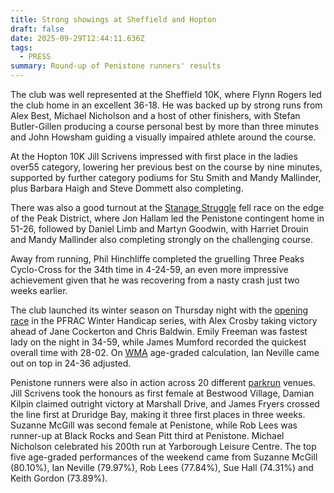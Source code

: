 ```yaml
---
title: Strong showings at Sheffield and Hopton
draft: false
date: 2025-09-29T12:44:11.636Z
tags:
  - PRESS
summary: Round-up of Penistone runners' results
---
```

The club was well represented at the Sheffield 10K, where Flynn Rogers led the club home in an excellent 36-18. He was backed up by strong runs from Alex Best, Michael Nicholson and a host of other finishers, with Stefan Butler-Gillen producing a course personal best by more than three minutes and John Howsham guiding a visually impaired athlete around the course.

At the Hopton 10K Jill Scrivens impressed with first place in the ladies over55 category, lowering her previous best on the course by nine minutes, supported by further category podiums for Stu Smith and Mandy Mallinder, plus Barbara Haigh and Steve Dommett also completing.

There was also a good turnout at the [Stanage Struggle](https://results.pfrac.co.uk/fell-league-2025/stanage-struggle) fell race on the edge of the Peak District, where Jon Hallam led the Penistone contingent home in 51-26, followed by Daniel Limb and Martyn Goodwin, with Harriet Drouin and Mandy Mallinder also completing strongly on the challenging course.

Away from running, Phil Hinchliffe completed the gruelling Three Peaks Cyclo-Cross for the 34th time in 4-24-59, an even more impressive achievement given that he was recovering from a nasty crash just two weeks earlier.

The club launched its winter season on Thursday night with the [opening race](https://results.pfrac.co.uk/senior-winter-handicap-2025/race-1-race-result) in the PFRAC Winter Handicap series, with Alex Crosby taking victory ahead of Jane Cockerton and Chris Baldwin. Emily Freeman was fastest lady on the night in 34-59, while James Mumford recorded the quickest overall time with 28-02. On [WMA](https://pfrac.co.uk/competitions/senior-winter-handicap) age-graded calculation, Ian Neville came out on top in 24-36 adjusted.

Penistone runners were also in action across 20 different [parkrun](https://results.pfrac.co.uk/parkrun-2025/2025-09-27) venues. Jill Scrivens took the honours as first female at Bestwood Village, Damian Kilpin claimed outright victory at Marshall Drive, and James Fryers crossed the line first at Druridge Bay, making it three first places in three weeks. Suzanne McGill was second female at Penistone, while Rob Lees was runner-up at Black Rocks and Sean Pitt third at Penistone. Michael Nicholson celebrated his 200th run at Yarborough Leisure Centre. The top five age-graded performances of the weekend came from Suzanne McGill (80.10%), Ian Neville (79.97%), Rob Lees (77.84%), Sue Hall (74.31%) and Keith Gordon (73.89%).